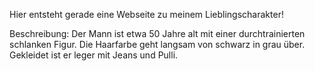 Hier entsteht gerade eine Webseite zu meinem Lieblingscharakter!

Beschreibung:
Der Mann ist etwa 50 Jahre alt mit einer durchtrainierten schlanken Figur.
Die Haarfarbe geht langsam von schwarz in grau über. Gekleidet ist er 
leger mit Jeans und Pulli.
